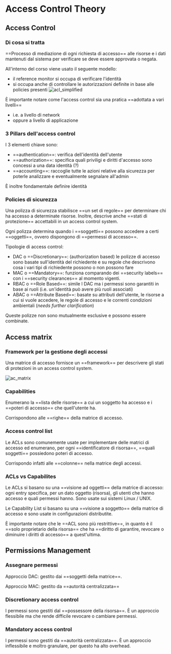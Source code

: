 # Access Control Theory

## Access Control

### Di cosa si tratta

==Processo di mediazione di ogni richiesta di accesso== alle risorse e i dati mantenuti dal sistema per verificare se deve essere approvata o negata.

All'interno del corso viene usato il seguente modello:
- il reference monitor si occupa di verificare l'identità
- si occupa anche di controllare le autorizzazioni definite in base alle policies presenti
![acl_simplified](./static/CYS/acl_simplified.png)

È importante notare come l'access control sia una pratica ==adottata a vari livelli==
- i.e. a livello di network 
- oppure a livello di applicazione  

### 3 Pillars dell'access control

I 3 elementi chiave sono:
- ==authentication==: verifica dell'identità dell'utente
- ==authorization==: specifica quali priviligi e diritti d'accesso sono concessi a una data identità (?)
- ==accounting==: raccoglie tutte le azioni relative alla sicurezza per poterle analizzare e eventualmente segnalare all'admin

È inoltre fondamentale definire identità

### Policies di sicurezza

Una polizza di sicurezza stabilisce ==un set di regole== per determinare chi ha accesso a determinate risorse.
Inoltre, descrive anche ==stati di protezione== accettabili in un access control system.  

Ogni polizza determina quando i ==soggetti== possono accedere a certi ==oggetti==, ovvero dispongono di 
==permessi di accesso==.

Tipologie di access control:
- DAC o ==Discretionary==: (authorization based) le polizze di accesso sono basate sull'identità del richiedente e su regole che descrivono cosa i vari tipi di richiedente possono o non possono fare
- MAC o ==Mandatory==: funziona comparando dei ==security labels== con i ==security clearances== al momento vigenti.
- RBAC o ==Role Based==: simile l DAC ma i permessi sono garantiti in base ai ruoli (i.e. un'identità può avere più ruoli associati)
- ABAC o ==Attribute Based==: basate su attributi dell'utente, le risorse a cui si vuole accedere, le regole di accesso e le correnti condizioni ambientali (*needs further clarification*)

Queste polizze non sono mutualmente esclusive e possono essere combinate.

## Access matrix

### Framework per la gestione degli accessi

Una matrice di accesso fornisce un ==framework== per descrivere gli stati di protezioni in un access control system. 

![ac_matrix](./static/CYS/ac_matrix.png)

### Capabilities

Enumerano la ==lista delle risorse== a cui un soggetto ha accesso e i ==poteri di accesso== che quell'utente ha.

Corrispondono alle ==righe== della matrice di accesso. 

### Access control list

Le ACLs sono comunemente usate per implementare delle matrici di accesso ed enumerano, per ogni ==identificatore di risorsa==, ==quali soggetti== possiedono poteri di accesso.

Corrispondo infatti alle ==colonne== nella matrice degli accessi.

### ACLs vs Capabilites

Le ACLs si basano su una ==visione ad oggetti== della matrice di accesso: ogni entry specifica, per un dato oggetto (risorsa), gli utenti che hanno accesso e quali permessi hanno.
Sono usate sui sistemi Linux / UNIX.

Le Capability List si basano su una ==visione a soggetto== della matrice di accesso e sono usate in configurazioni distributite.

È importante notare che le ==ACL sono più restrittive==, in quanto è il ==solo proprietario della risorsa== che ha ==diritto di garantire, revocare o diminuire i diritti di accesso== a quest'ultima.

## Permissions Management

### Assegnare permessi

Approccio DAC: gestito dai ==soggetti della matrice==.

Approccio MAC: gestito da ==autorità centralizzata==

### Discretionary access control

I permessi sono gestiti dal ==possessore della risorsa==. È un approccio flessibile ma che rende difficile revocare o cambiare permessi. 

### Mandatory access control

I permessi sono gestiti da ==autorità centralizzata==. È un approccio inflessibile e moltro granulare, per questo ha alto overhead.
